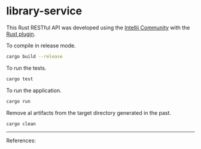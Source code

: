 # library-service

This Rust RESTful API was developed using the [Intellij Community](https://www.jetbrains.com/idea/download/#section=linux) with the [Rust plugin](https://www.jetbrains.com/rust/).

To compile in release mode.

```bash
cargo build --release
```

To run the tests.
```bash
cargo test
```

To run the application.

```bash
cargo run
```

Remove al artifacts from the target directory generated in the past.

```bash
cargo clean
```

<hr>

References:<br>
